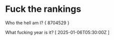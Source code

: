 # Fuck the rankings

Who the hell am I?
{ 8704529 }

What fucking year is it?
[ 2025-01-06T05:30:00Z ]
